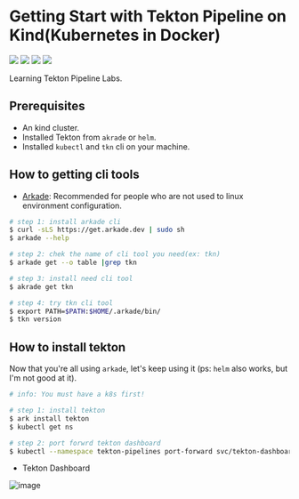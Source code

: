 # Getting Start with Tekton Pipeline on Kind(Kubernetes in Docker)
![](https://img.shields.io/badge/RHEL-8.5-blue?logo=redhat) ![](https://img.shields.io/badge/Docker-20.10.9-blue?logo=docker) ![](https://img.shields.io/badge/Kubernetes-v1.22.2-blue?logo=kubernetes) ![](https://img.shields.io/badge/Pipeline-v0.34.1-blue?logo=tekton)

Learning Tekton Pipeline Labs.

## Prerequisites
* An kind cluster.
* Installed Tekton from `akrade` or `helm`.
* Installed `kubectl` and `tkn` cli on your machine.

## How to getting cli tools
* [Arkade](https://github.com/alexellis/arkade): Recommended for people who are not used to linux environment configuration. 

```bash
# step 1: install arkade cli
$ curl -sLS https://get.arkade.dev | sudo sh
$ arkade --help

# step 2: chek the name of cli tool you need(ex: tkn)
$ arkade get --o table |grep tkn

# step 3: install need cli tool
$ akrade get tkn

# step 4: try tkn cli tool
$ export PATH=$PATH:$HOME/.arkade/bin/
$ tkn version
```

## How to install tekton
Now that you're all using `arkade`, let's keep using it (ps: `helm` also works, but I'm not good at it).

```bash
# info: You must have a k8s first!

# step 1: install tekton
$ ark install tekton
$ kubectl get ns 

# step 2: port forwrd tekton dashboard
$ kubectl --namespace tekton-pipelines port-forward svc/tekton-dashboard 9097:9097
```

* Tekton Dashboard

![image](https://user-images.githubusercontent.com/39592997/161487787-30a1a0e8-9ff1-4905-8bab-23611ff8b10e.png)



